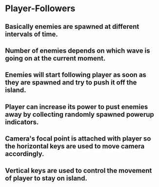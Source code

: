 # Player-Followers
## Basically enemies are spawned at different intervals of time.
## Number of enemies depends on which wave is going on at the current moment.
## Enemies will start following player as soon as they are spawned and try to push it off the island.
## Player can increase its power to pust enemies away by collecting randomly spawned powerup indicators.
## Camera's focal point is attached with player so the horizontal keys are used to move camera accordingly.
## Vertical keys are used to control the movement of player to stay on island.
